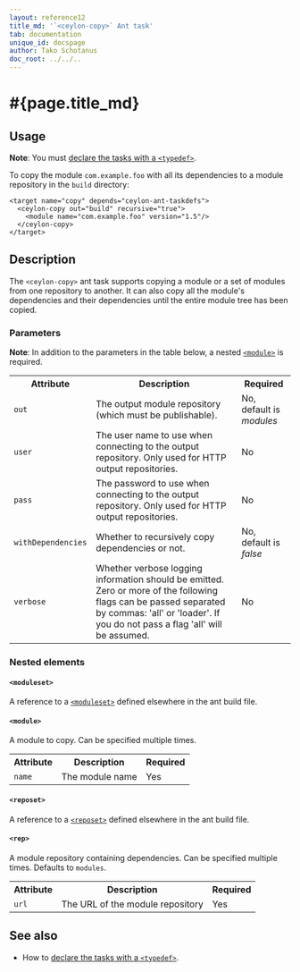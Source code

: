 ```yaml
---
layout: reference12
title_md: '`<ceylon-copy>` Ant task'
tab: documentation
unique_id: docspage
author: Tako Schotanus
doc_root: ../../..
---
```


# #{page.title_md}

## Usage 

**Note**: You must [declare the tasks with a `<typedef>`](../ant).

To copy the module `com.example.foo` with all its dependencies
to a module repository in the `build` directory:

<!-- lang: xml -->
    <target name="copy" depends="ceylon-ant-taskdefs">
      <ceylon-copy out="build" recursive="true">
        <module name="com.example.foo" version="1.5"/>
      </ceylon-copy>
    </target>

## Description

The `<ceylon-copy>` ant task supports copying a module or a set of
modules from one repository to another. It can also copy all the module's
dependencies and their dependencies until the entire module tree has been copied.

### Parameters

**Note**: In addition to the parameters in the table below, 
a nested [`<module>`](#module) is required.

<table class="ant-parameters">
<tbody>
<tr>
<th>Attribute</th>
<th>Description</th>
<th>Required</th>
</tr>

<tr>
<td><code>out</code></td>
<td>The output module repository (which must be publishable).</td>
<td>No, default is <i>modules</i></td>
</tr>

<tr>
<td><code>user</code></td>
<td>The user name to use when connecting to the output repository. Only used for HTTP output repositories.</td>
<td>No</td>
</tr>

<tr>
<td><code>pass</code></td>
<td>The password to use when connecting to the output repository. Only used for HTTP output repositories.</td>
<td>No</td>
</tr>

<tr>
<td><code>withDependencies</code></td>
<td>Whether to recursively copy dependencies or not.</td>
<td>No, default is <i>false</i></td>
</tr>

<tr>
<td><code>verbose</code></td>
<td>Whether verbose logging information should be emitted. Zero or more of the
following flags can be passed separated by commas: 'all' or 'loader'. If you do not pass
a flag 'all' will be assumed.</td>
<td>No</td>
</tr>

</tbody>
</table>

### Nested elements

#### `<moduleset>`

A reference to a [`<moduleset>`](../ant#reposet) defined elsewhere in the 
ant build file. 

#### `<module>`

A module to copy. Can be specified multiple times.

<table class="ant-parameters">
<tbody>
<tr>
<th>Attribute</th>
<th>Description</th>
<th>Required</th>
</tr>

<tr>
<td><code>name</code></td>
<td>The module name</td>
<td>Yes</td>
</tr>

</tbody>
</table>

#### `<reposet>`
A reference to a [`<reposet>`](../ant#reposet) defined elsewhere in the 
ant build file. 

#### `<rep>`
A module repository containing dependencies. Can be specified multiple times. Defaults to `modules`.

<table class="ant-parameters">
<tbody>
<tr>
<th>Attribute</th>
<th>Description</th>
<th>Required</th>
</tr>

<tr>
<td><code>url</code></td>
<td>The URL of the module repository</td>
<td>Yes</td>
</tr>

</tbody>
</table>

## See also

* How to [declare the tasks with a `<typedef>`](../ant).

